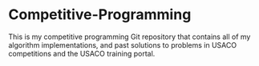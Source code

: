 # Competitive-Programming
This is my competitive programming Git repository that contains all of my algorithm implementations, and past solutions to problems in USACO competitions and the USACO training portal.
